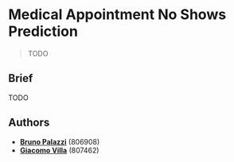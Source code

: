 # Medical Appointment No Shows Prediction
>TODO

## Brief

TODO

## Authors
* [**Bruno Palazzi**](https://github.com/BrunoPalazzi42) (806908)
* [**Giacomo Villa**](https://github.com/Villone96) (807462)
